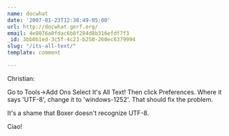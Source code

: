 ```yaml
---
name: docwhat
date: '2007-01-23T12:38:49-05:00'
url: http://docwhat.gerf.org/
email: 4e8076a0fdac6b8f284d8b316efdf7f3
_id: 3bb0b1ed-3c5f-4c23-b250-260ec6379994
slug: "/its-all-text/"
template: comment

---
```


Christian:

Go to Tools->Add Ons  Select It's All Text!  Then click Preferences.  Where it says 'UTF-8', change it to 'windows-1252'.  That should fix the problem.

It's a shame that Boxer doesn't recognize UTF-8.

Ciao!
